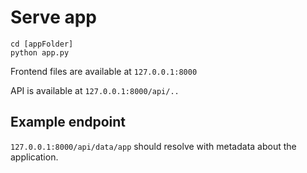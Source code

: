# Serve app

```
cd [appFolder]
python app.py
```

Frontend files are available at `127.0.0.1:8000`

API is available at `127.0.0.1:8000/api/..`

## Example endpoint
`127.0.0.1:8000/api/data/app` should resolve with metadata about the application.